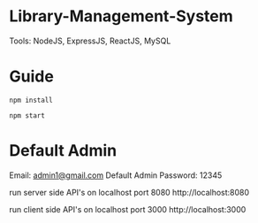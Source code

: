 # Library-Management-System

Tools: NodeJS, ExpressJS, ReactJS, MySQL

# Guide
<pre><code>npm install</code></pre>
<pre><code>npm start</code></pre>

# Default Admin

Email: admin1@gmail.com
Default Admin Password: 12345


run server side API's on localhost port 8080
http://localhost:8080

run client side API's on localhost port 3000
http://localhost:3000
